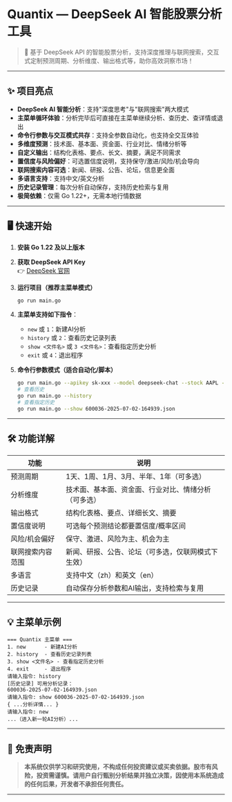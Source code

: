 # Quantix — DeepSeek AI 智能股票分析工具

> 🚀 基于 DeepSeek API 的智能股票分析，支持深度推理与联网搜索，交互式定制预测周期、分析维度、输出格式等，助你高效洞察市场！

---

## ✨ 项目亮点

- **DeepSeek AI 智能分析**：支持"深度思考"与"联网搜索"两大模式
- **主菜单循环体验**：分析完毕后可直接在主菜单继续分析、查历史、查详情或退出
- **命令行参数与交互模式共存**：支持全参数自动化，也支持全交互体验
- **多维度预测**：技术面、基本面、资金面、行业对比、情绪分析等
- **自定义输出**：结构化表格、要点、长文、摘要，满足不同需求
- **置信度与风险偏好**：可选置信度说明，支持保守/激进/风险/机会导向
- **联网搜索内容可选**：新闻、研报、公告、论坛，信息更全面
- **多语言支持**：支持中文/英文分析
- **历史记录管理**：每次分析自动保存，支持历史检索与复用
- **极简依赖**：仅需 Go 1.22+，无需本地行情数据

---

## 🖥️ 快速开始

1. **安装 Go 1.22 及以上版本**
2. **获取 DeepSeek API Key**  
   👉 [DeepSeek 官网](https://platform.deepseek.com/)
3. **运行项目（推荐主菜单模式）**
   ```bash
   go run main.go
   ```
4. **主菜单支持如下指令**：
   - `new` 或 `1`：新建AI分析
   - `history` 或 `2`：查看历史记录列表
   - `show <文件名>` 或 `3 <文件名>`：查看指定历史分析
   - `exit` 或 `4`：退出程序

5. **命令行参数模式（适合自动化/脚本）**
   ```bash
   go run main.go --apikey sk-xxx --model deepseek-chat --stock AAPL --start 2024-06-01 --end 2024-07-01 --mode search --periods 1周,1月 --dims 技术面,基本面 --output 结构化表格 --lang zh
   # 查看历史
   go run main.go --history
   # 查看指定历史
   go run main.go --show 600036-2025-07-02-164939.json
   ```

---

## 🛠️ 功能详解

| 功能             | 说明                                                                 |
|------------------|----------------------------------------------------------------------|
| 预测周期         | 1天、1周、1月、3月、半年、1年（可多选）                              |
| 分析维度         | 技术面、基本面、资金面、行业对比、情绪分析（可多选）                 |
| 输出格式         | 结构化表格、要点、详细长文、摘要                                     |
| 置信度说明       | 可选每个预测结论都要置信度/概率区间                                   |
| 风险/机会偏好    | 保守、激进、风险为主、机会为主                                       |
| 联网搜索内容范围 | 新闻、研报、公告、论坛（可多选，仅联网模式下生效）                   |
| 多语言           | 支持中文（zh）和英文（en）                                           |
| 历史记录         | 自动保存分析参数和AI输出，支持检索与复用                              |

---

## 💡 主菜单示例

```
=== Quantix 主菜单 ===
1. new      - 新建AI分析
2. history  - 查看历史记录列表
3. show <文件名> - 查看指定历史分析
4. exit     - 退出程序
请输入指令: history
[历史记录] 可用分析记录：
600036-2025-07-02-164939.json
请输入指令: show 600036-2025-07-02-164939.json
{ ...分析详情... }
请输入指令: new
...（进入新一轮AI分析）...
```

---

## 📢 免责声明

> **本系统仅供学习和研究使用，不构成任何投资建议或买卖依据。股市有风险，投资需谨慎。请用户自行甄别分析结果并独立决策，因使用本系统造成的任何后果，开发者不承担任何责任。**

---